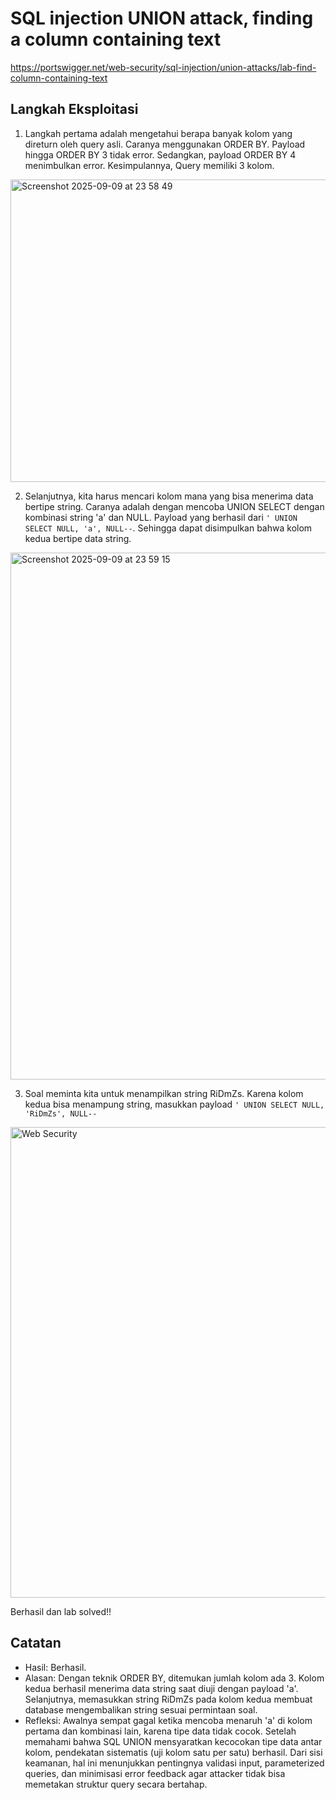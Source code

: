 # SQL injection UNION attack, finding a column containing text
https://portswigger.net/web-security/sql-injection/union-attacks/lab-find-column-containing-text

## Langkah Eksploitasi
1. Langkah pertama adalah mengetahui berapa banyak kolom yang direturn oleh query asli. Caranya menggunakan ORDER BY. Payload hingga ORDER BY 3 tidak error. Sedangkan, payload ORDER BY 4 menimbulkan error. Kesimpulannya, Query memiliki 3 kolom.
<img width="1326" height="484" alt="Screenshot 2025-09-09 at 23 58 49" src="https://github.com/user-attachments/assets/ca055370-0f98-4c60-90bc-6808fe919d50" />

2. Selanjutnya, kita harus mencari kolom mana yang bisa menerima data bertipe string. Caranya adalah dengan mencoba UNION SELECT dengan kombinasi string 'a' dan NULL. Payload yang berhasil dari `' UNION SELECT NULL, 'a', NULL--`. Sehingga dapat disimpulkan bahwa kolom kedua bertipe data string.
<img width="1384" height="843" alt="Screenshot 2025-09-09 at 23 59 15" src="https://github.com/user-attachments/assets/6b3103b5-0d58-45b7-9d64-1fe665dd3e2b" />

3. Soal meminta kita untuk menampilkan string RiDmZs. Karena kolom kedua bisa menampung string, masukkan payload `' UNION SELECT NULL, 'RiDmZs', NULL--`
<img width="1311" height="753" alt="Web Security" src="https://github.com/user-attachments/assets/5dc51f47-d729-4535-b17d-c00a06bfcf3e" />

Berhasil dan lab solved!!

## Catatan
- Hasil: Berhasil.
- Alasan: Dengan teknik ORDER BY, ditemukan jumlah kolom ada 3. Kolom kedua berhasil menerima data string saat diuji dengan payload 'a'. Selanjutnya, memasukkan string RiDmZs pada kolom kedua membuat database mengembalikan string sesuai permintaan soal.
- Refleksi: Awalnya sempat gagal ketika mencoba menaruh 'a' di kolom pertama dan kombinasi lain, karena tipe data tidak cocok. Setelah memahami bahwa SQL UNION mensyaratkan kecocokan tipe data antar kolom, pendekatan sistematis (uji kolom satu per satu) berhasil. Dari sisi keamanan, hal ini menunjukkan pentingnya validasi input, parameterized queries, dan minimisasi error feedback agar attacker tidak bisa memetakan struktur query secara bertahap.

